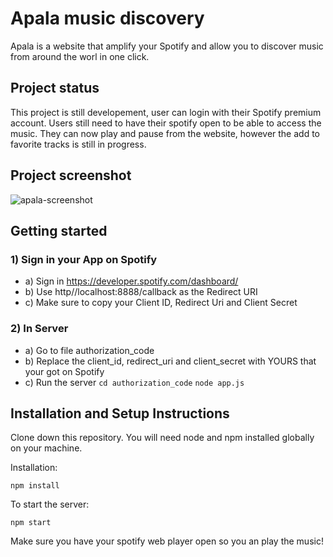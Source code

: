 
# Apala music discovery

Apala is a website that amplify your Spotify and allow you to discover music from around the worl in one click.

## Project status

This project is still developement, user can login with their Spotify premium account. Users still need to have their spotify open to be able to access the music. They can now play and pause from the website, however the add to favorite tracks is still in progress.

## Project screenshot

![apala-screenshot](https://user-images.githubusercontent.com/29751174/87558844-7b65c680-c6b1-11ea-8e0c-ae9bec57eda4.png)

## Getting started

### 1) Sign in your App on Spotify

* a) Sign in https://developer.spotify.com/dashboard/
* b) Use http//localhost:8888/callback as the Redirect URI
* c) Make sure to copy your Client ID, Redirect Uri and Client Secret

### 2) In Server

* a) Go to file authorization_code
* b) Replace the client_id, redirect_uri and client_secret with YOURS that your got on Spotify
* c) Run the server ``` cd authorization_code ``` ``` node app.js ```

## Installation and Setup Instructions

Clone down this repository. You will need node and npm installed globally on your machine.

Installation: 

``` npm install ```

To start the server:

``` npm start ```

Make sure you have your spotify web player open so you an play the music!


